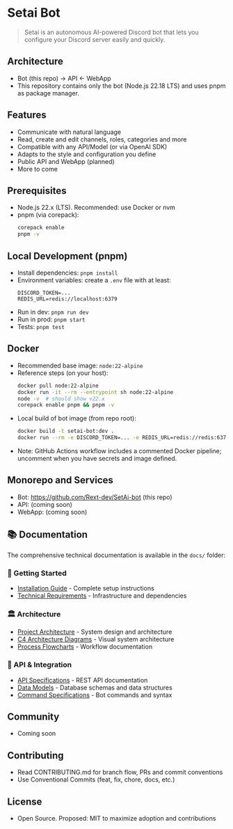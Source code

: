 # Setai Bot

> Setai is an autonomous AI-powered Discord bot that lets you configure your Discord server easily and quickly.

## Architecture
- Bot (this repo) → API ← WebApp
- This repository contains only the bot (Node.js 22.18 LTS) and uses pnpm as package manager.

## Features
- Communicate with natural language
- Read, create and edit channels, roles, categories and more
- Compatible with any API/Model (or via OpenAI SDK)
- Adapts to the style and configuration you define
- Public API and WebApp (planned)
- More to come

## Prerequisites
- Node.js 22.x (LTS). Recommended: use Docker or nvm
- pnpm (via corepack):
  ```bash
  corepack enable
  pnpm -v
  ```

## Local Development (pnpm)
- Install dependencies: `pnpm install`
- Environment variables: create a `.env` file with at least:
  ```
  DISCORD_TOKEN=...
  REDIS_URL=redis://localhost:6379
  ```
- Run in dev: `pnpm run dev`
- Run in prod: `pnpm start`
- Tests: `pnpm test`

## Docker
- Recommended base image: `node:22-alpine`
- Reference steps (on your host):
  ```bash
  docker pull node:22-alpine
  docker run -it --rm --entrypoint sh node:22-alpine
  node -v  # should show v22.x
  corepack enable pnpm && pnpm -v
  ```
- Local build of bot image (from repo root):
  ```bash
  docker build -t setai-bot:dev .
  docker run --rm -e DISCORD_TOKEN=... -e REDIS_URL=redis://redis:6379 setai-bot:dev
  ```
- Note: GitHub Actions workflow includes a commented Docker pipeline; uncomment when you have secrets and image defined.

## Monorepo and Services
- Bot: https://github.com/Rext-dev/SetAi-bot (this repo)
- API: (coming soon)
- WebApp: (coming soon)

## 📚 Documentation

The comprehensive technical documentation is available in the `docs/` folder:

### 🚀 Getting Started
- [Installation Guide](docs/requirements/installation-guide.md) - Complete setup instructions
- [Technical Requirements](docs/requirements/technical-requirements.md) - Infrastructure and dependencies

### 🏛️ Architecture
- [Project Architecture](docs/architecture/project-architecture.md) - System design and architecture
- [C4 Architecture Diagrams](docs/diagrams/README.md) - Visual system architecture
- [Process Flowcharts](docs/diagrams/process-flowcharts.md) - Workflow documentation

### 🔌 API & Integration
- [API Specifications](docs/api/api-specifications.md) - REST API documentation
- [Data Models](docs/api/data-models.md) - Database schemas and data structures
- [Command Specifications](docs/requirements/command-specifications.md) - Bot commands and syntax

## Community
- Coming soon

## Contributing
- Read CONTRIBUTING.md for branch flow, PRs and commit conventions
- Use Conventional Commits (feat, fix, chore, docs, etc.)

## License
- Open Source. Proposed: MIT to maximize adoption and contributions
